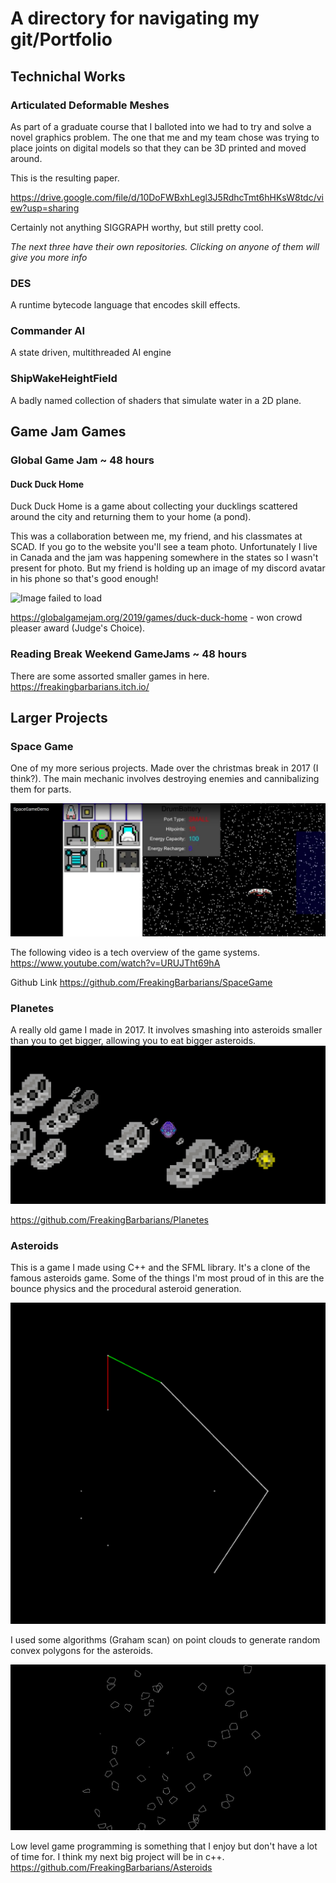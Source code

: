 # A directory for navigating my git/Portfolio

## Technichal Works

### Articulated Deformable Meshes
As part of a graduate course that I balloted into we had to try and solve a novel graphics problem.
The one that me and my team chose was trying to place joints on digital models so that they can be 3D printed and moved around.

This is the resulting paper.

https://drive.google.com/file/d/10DoFWBxhLegl3J5RdhcTmt6hHKsW8tdc/view?usp=sharing

Certainly not anything SIGGRAPH worthy, but still pretty cool.

*The next three have their own repositories. Clicking on anyone of them will give you more info*

### DES
A runtime bytecode language that encodes skill effects.

### Commander AI
A state driven, multithreaded AI engine

### ShipWakeHeightField
A badly named collection of shaders that simulate water in a 2D plane.

## Game Jam Games
 
### Global Game Jam ~ 48 hours

#### Duck Duck Home
Duck Duck Home is a game about collecting your ducklings scattered around the city and returning them to your home (a pond).

This was a collaboration between me, my friend, and his classmates at SCAD. If you go to the website you'll see a team photo. Unfortunately I live in Canada and the jam was happening somewhere in the states so I wasn't present for photo. But my friend is holding up an image of my discord avatar in his phone so that's good enough!


![Image failed to load](https://ggj.s3.amazonaws.com/styles/game_sidebar__wide/featured_image/2019/01/175290/ddh3.jpg?itok=HchsHBi5&timestamp=1548474722)

https://globalgamejam.org/2019/games/duck-duck-home - won crowd pleaser award (Judge's Choice).


### Reading Break Weekend GameJams ~ 48 hours
There are some assorted smaller games in here.
https://freakingbarbarians.itch.io/

## Larger Projects

### Space Game

One of my more serious projects. Made over the christmas break in 2017 (I think?).
The main mechanic involves destroying enemies and cannibalizing them for parts.

![Image failed to load](https://raw.githubusercontent.com/FreakingBarbarians/FreakingBarbarians_Images/master/SpaceGame.PNG)

The following video is a tech overview of the game systems.
https://www.youtube.com/watch?v=URUJTht69hA

Github Link
https://github.com/FreakingBarbarians/SpaceGame

### Planetes

A really old game I made in 2017. It involves smashing into asteroids smaller than you to get bigger, allowing you to eat bigger asteroids.
![Image failed to load](https://raw.githubusercontent.com/FreakingBarbarians/FreakingBarbarians_Images/master/PlanetesScreen.PNG)

https://github.com/FreakingBarbarians/Planetes

### Asteroids

This is a game I made using C++ and the SFML library. It's a clone of the famous asteroids game. Some of the things I'm most proud of in this are the bounce physics and the procedural asteroid generation.

![Image failed to load](https://raw.githubusercontent.com/FreakingBarbarians/FreakingBarbarians_Images/master/Asteroids.PNG)

I used some algorithms (Graham scan) on point clouds to generate random convex polygons for the asteroids.

![Image failed to load](https://raw.githubusercontent.com/FreakingBarbarians/FreakingBarbarians_Images/master/Capture_2.PNG)

Low level game programming is something that I enjoy but don't have a lot of time for. I think my next big project will be in c++.
https://github.com/FreakingBarbarians/Asteroids
